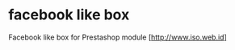 facebook like box
============================

Facebook like box for Prestashop module [http://www.iso.web.id]
